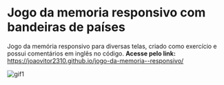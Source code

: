 # Jogo da memoria responsivo com bandeiras de países
 Jogo da memória responsivo para diversas telas, criado como exercício e possui comentários em inglês no código. **Acesse pelo link:** https://joaovitor2310.github.io/jogo-da-memoria--responsivo/

![gif1](https://user-images.githubusercontent.com/80935917/154708690-3e797dfc-2e46-4881-b922-a3aeed6ff748.gif)
